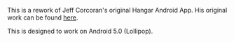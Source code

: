 This is a rework of Jeff Corcoran's original Hangar Android App.
His original work can be found [here](https://github.com/corcoran/Hangar/).


This is designed to work on Android 5.0 (Lollipop).